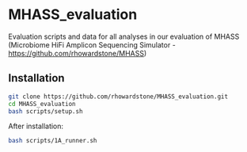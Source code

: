 # MHASS_evaluation

Evaluation scripts and data for all analyses in our evaluation of MHASS (Microbiome HiFi Amplicon Sequencing Simulator - https://github.com/rhowardstone/MHASS)

## Installation

```bash
git clone https://github.com/rhowardstone/MHASS_evaluation.git
cd MHASS_evaluation
bash scripts/setup.sh
```

After installation:

```bash
bash scripts/1A_runner.sh
```
